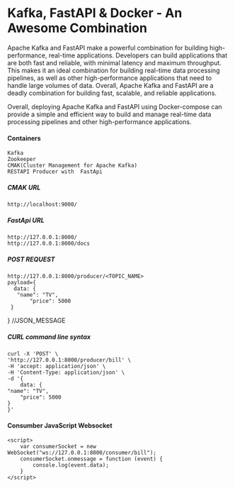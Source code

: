 
# Kafka, FastAPI & Docker - An Awesome Combination

Apache Kafka and FastAPI make a powerful combination for building high-performance, real-time applications. Developers can build applications that are both fast and reliable, with minimal latency and maximum throughput. This makes it an ideal combination for building real-time data processing pipelines, as well as other high-performance applications that need to handle large volumes of data. Overall, Apache Kafka and FastAPI are a deadly combination for building fast, scalable, and reliable applications.

Overall, deploying Apache Kafka and FastAPI using Docker-compose can provide a simple and efficient way to build and manage real-time data processing pipelines and other high-performance applications.


#### Containers
	Kafka
	Zookeeper
	CMAK(Cluster Management for Apache Kafka)
	RESTAPI Producer with  FastApi

##### CMAK URL
    http://localhost:9000/

##### FastApi URL
    http://127.0.0.1:8000/
    http://127.0.0.1:8000/docs

##### POST REQUEST
    http://127.0.0.1:8000/producer/<TOPIC_NAME>
    payload={ 
      data: { 
	   "name": "TV",
           "price": 5000
	 } 
   } //JSON_MESSAGE

##### CURL command line syntax
    curl -X 'POST' \
    'http://127.0.0.1:8000/producer/bill' \
    -H 'accept: application/json' \
    -H 'Content-Type: application/json' \
    -d '{
    	data: { 
	"name": "TV",
        "price": 5000
	}
    }'


#### Consumber JavaScript Websocket

    <script>
        var consumerSocket = new WebSocket("ws://127.0.0.1:8000/consumer/bill");
        consumerSocket.onmessage = function (event) {
            console.log(event.data);
        }
    </script>






